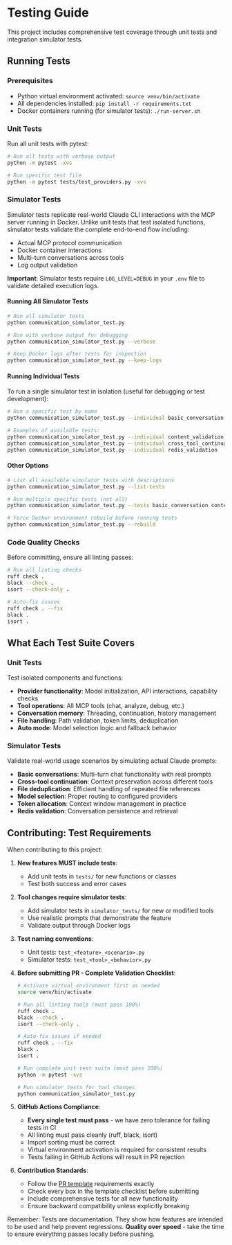 # Testing Guide

This project includes comprehensive test coverage through unit tests and integration simulator tests.

## Running Tests

### Prerequisites
- Python virtual environment activated: `source venv/bin/activate`
- All dependencies installed: `pip install -r requirements.txt`
- Docker containers running (for simulator tests): `./run-server.sh`

### Unit Tests

Run all unit tests with pytest:
```bash
# Run all tests with verbose output
python -m pytest -xvs

# Run specific test file
python -m pytest tests/test_providers.py -xvs
```

### Simulator Tests

Simulator tests replicate real-world Claude CLI interactions with the MCP server running in Docker. Unlike unit tests that test isolated functions, simulator tests validate the complete end-to-end flow including:
- Actual MCP protocol communication
- Docker container interactions
- Multi-turn conversations across tools
- Log output validation

**Important**: Simulator tests require `LOG_LEVEL=DEBUG` in your `.env` file to validate detailed execution logs.

#### Running All Simulator Tests
```bash
# Run all simulator tests
python communication_simulator_test.py

# Run with verbose output for debugging
python communication_simulator_test.py --verbose

# Keep Docker logs after tests for inspection
python communication_simulator_test.py --keep-logs
```

#### Running Individual Tests
To run a single simulator test in isolation (useful for debugging or test development):

```bash
# Run a specific test by name
python communication_simulator_test.py --individual basic_conversation

# Examples of available tests:
python communication_simulator_test.py --individual content_validation
python communication_simulator_test.py --individual cross_tool_continuation
python communication_simulator_test.py --individual redis_validation
```

#### Other Options
```bash
# List all available simulator tests with descriptions
python communication_simulator_test.py --list-tests

# Run multiple specific tests (not all)
python communication_simulator_test.py --tests basic_conversation content_validation

# Force Docker environment rebuild before running tests
python communication_simulator_test.py --rebuild
```

### Code Quality Checks

Before committing, ensure all linting passes:
```bash
# Run all linting checks
ruff check .
black --check .
isort --check-only .

# Auto-fix issues
ruff check . --fix
black .
isort .
```

## What Each Test Suite Covers

### Unit Tests
Test isolated components and functions:
- **Provider functionality**: Model initialization, API interactions, capability checks
- **Tool operations**: All MCP tools (chat, analyze, debug, etc.)
- **Conversation memory**: Threading, continuation, history management
- **File handling**: Path validation, token limits, deduplication
- **Auto mode**: Model selection logic and fallback behavior

### Simulator Tests
Validate real-world usage scenarios by simulating actual Claude prompts:
- **Basic conversations**: Multi-turn chat functionality with real prompts
- **Cross-tool continuation**: Context preservation across different tools
- **File deduplication**: Efficient handling of repeated file references
- **Model selection**: Proper routing to configured providers
- **Token allocation**: Context window management in practice
- **Redis validation**: Conversation persistence and retrieval

## Contributing: Test Requirements

When contributing to this project:

1. **New features MUST include tests**:
   - Add unit tests in `tests/` for new functions or classes
   - Test both success and error cases
   
2. **Tool changes require simulator tests**:
   - Add simulator tests in `simulator_tests/` for new or modified tools
   - Use realistic prompts that demonstrate the feature
   - Validate output through Docker logs
   
3. **Test naming conventions**:
   - Unit tests: `test_<feature>_<scenario>.py`
   - Simulator tests: `test_<tool>_<behavior>.py`

4. **Before submitting PR - Complete Validation Checklist**:
   ```bash
   # Activate virtual environment first as needed
   source venv/bin/activate
   
   # Run all linting tools (must pass 100%)
   ruff check .
   black --check .
   isort --check-only .
   
   # Auto-fix issues if needed
   ruff check . --fix
   black .
   isort .
   
   # Run complete unit test suite (must pass 100%)
   python -m pytest -xvs
   
   # Run simulator tests for tool changes
   python communication_simulator_test.py
   ```

5. **GitHub Actions Compliance**:
   - **Every single test must pass** - we have zero tolerance for failing tests in CI
   - All linting must pass cleanly (ruff, black, isort)
   - Import sorting must be correct
   - Virtual environment activation is required for consistent results
   - Tests failing in GitHub Actions will result in PR rejection

6. **Contribution Standards**:
   - Follow the [PR template](../.github/pull_request_template.md) requirements exactly
   - Check every box in the template checklist before submitting
   - Include comprehensive tests for all new functionality
   - Ensure backward compatibility unless explicitly breaking

Remember: Tests are documentation. They show how features are intended to be used and help prevent regressions. **Quality over speed** - take the time to ensure everything passes locally before pushing.